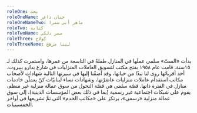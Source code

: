 ```yaml
---
roleOne: بحث
roleOneName: جنان داغر
roleOneNameTwo: ماهر أبي سمرا
roleTwo: كتابة
roleTwoName: سمر دلكي
roleThree: كولاج
roleThreeName: لينا مرهج
---
```


بدأت «الستّ» سلمى عملَها في المنازل طفلةً في التاسعة من عمرها، واستمرت كذلك لـ ١٥سنة. قامت عام ١٩٥٨ بفتح مكتب لتسويق العاملات المنزليات في شارع بدارو ببيروت. أحد أقربائها روى لنا نبذًا من حياتها، وقد أضفْنا إليها في سيرتها التالية شهادات لأصحاب مكاتب استقدام عاملات منزليات عاصَرْنها، وشهادات نساء لبنانيّات كنّ يعملْن خادمات منازل في الفترة ذاتها. قصّة سلمى هي قصَّة التحول من سوق عمالة منزلية غير منظم، يقوم على شبكات اجتماعية غير رسمية (بما في ذلك بعض المؤسسات الدينية)، إلى سوق عمالة منزلية «رسمي»، يرتكز على «مكاتب الخدم» التي تمَّ تشريعها في أواخر الخمسينيات.
